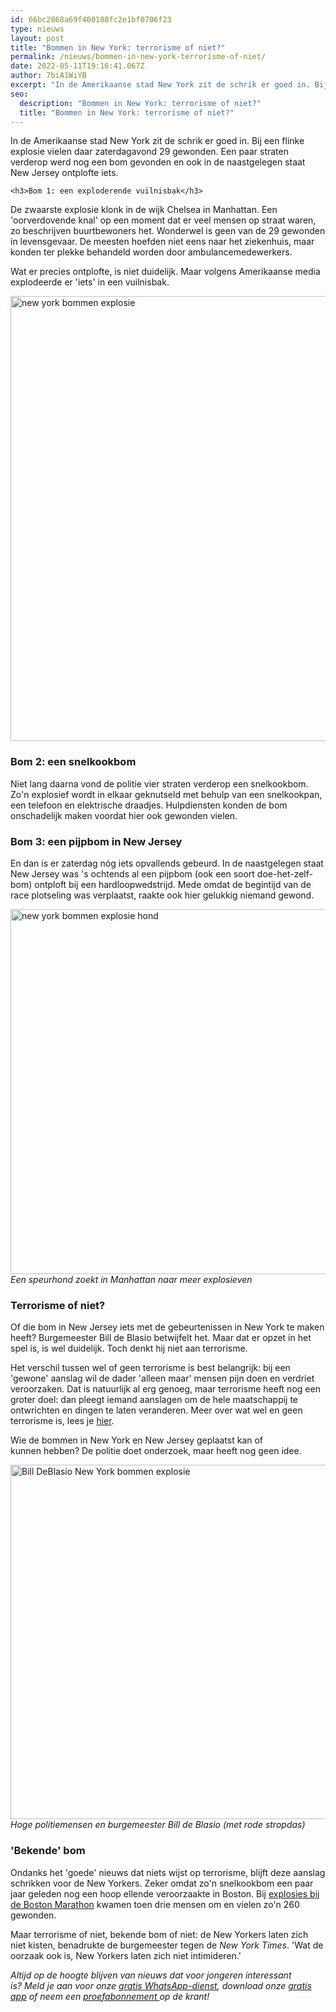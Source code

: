 ```yaml
---
id: 66bc2868a69f400188fc2e1bf0706f23
type: nieuws
layout: post
title: "Bommen in New York: terrorisme of niet?"
permalink: /nieuws/bommen-in-new-york-terrorisme-of-niet/
date: 2022-05-11T19:16:41.067Z
author: 7biA1WiYB
excerpt: "In de Amerikaanse stad New York zit de schrik er goed in. Bij een flinke explosie vielen daar zaterdagavond 29 gewonden. Een paar straten verderop werd nog een bom gevonden en ook in de naastgelegen staat New Jersey ontplofte iets.  "
seo:
  description: "Bommen in New York: terrorisme of niet?"
  title: "Bommen in New York: terrorisme of niet?"
---
```

In de Amerikaanse stad New York zit de schrik er goed in. Bij een flinke explosie vielen daar zaterdagavond 29 gewonden. Een paar straten verderop werd nog een bom gevonden en ook in de naastgelegen staat New Jersey ontplofte iets.  

    <h3>Bom 1: een exploderende vuilnisbak</h3>
<p>De zwaarste explosie klonk in de wijk Chelsea in Manhattan. Een 'oorverdovende knal' op een moment dat er veel mensen op straat waren, zo beschrijven buurtbewoners het. Wonderwel is geen van de 29 gewonden in levensgevaar. De meesten hoefden niet eens naar het ziekenhuis, maar konden ter plekke behandeld worden door ambulancemedewerkers. </p>
<p>Wat er precies ontplofte, is niet duidelijk. Maar volgens Amerikaanse media explodeerde er 'iets' in een vuilnisbak.</p>
<p><div class="media media-element-container media-default"><div id="file-21899" class="file file-image file-image-jpeg">

        
  
  <div class="content">
    <img alt="new york bommen explosie" title="Foto: EPA" height="712" width="850" class="media-element file-default" src="https://7dagen.netlify.app/sites/default/files/omgeving.jpg">  </div>

  
</div>
</div>
<h3>Bom 2: een snelkookbom</h3>
<p>Niet lang daarna vond de politie vier straten verderop een snelkookbom. Zo'n explosief wordt in elkaar geknutseld met behulp van een snelkookpan, een telefoon en elektrische draadjes. Hulpdiensten konden de bom onschadelijk maken voordat hier ook gewonden vielen. </p>
<h3>Bom 3: een pijpbom in New Jersey</h3>
<p>En dan is er zaterdag nóg iets opvallends gebeurd. In de naastgelegen staat New Jersey was 's ochtends al een pijpbom (ook een soort doe-het-zelf-bom) ontploft bij een hardloopwedstrijd. Mede omdat de begintijd van de race plotseling was verplaatst, raakte ook hier gelukkig niemand gewond. </p>
<p><div class="media media-element-container media-default"><div id="file-21900" class="file file-image file-image-jpeg">

        
  
  <div class="content">
    <img alt="new york bommen explosie hond" title="Foto: EPA" height="584" width="850" class="media-element file-default" src="https://7dagen.netlify.app/sites/default/files/hond_0.jpg">  </div>

  
</div>
</div><em>Een speurhond zoekt in Manhattan naar meer explosieven</em>
<h3>Terrorisme of niet? </h3>
<p>Of die bom in New Jersey iets met de gebeurtenissen in New York te maken heeft? Burgemeester Bill de Blasio betwijfelt het. Maar dat er opzet in het spel is, is wel duidelijk. Toch denkt hij niet aan terrorisme.</p>
<p>Het verschil tussen wel of geen terrorisme is best belangrijk: bij een 'gewone' aanslag wil de dader 'alleen maar' mensen pijn doen en verdriet veroorzaken. Dat is natuurlijk al erg genoeg, maar terrorisme heeft nog een groter doel: dan pleegt iemand aanslagen om de hele maatschappij te ontwrichten en dingen te laten veranderen. Meer over wat wel en geen terrorisme is, lees je <a href="https://7dagen.netlify.app/nieuws/waarom-was-de-aanslag-m%C3%BCnchen-geen-terrorisme">hier</a>.</p>
<p>Wie de bommen in New York en New Jersey geplaatst kan of kunnen hebben? De politie doet onderzoek, maar heeft nog geen idee.</p>
<p><div class="media media-element-container media-default"><div id="file-21901" class="file file-image file-image-jpeg">

        
  
  <div class="content">
    <img alt="Bill DeBlasio New York bommen explosie" title="Foto: AFP" height="567" width="850" class="media-element file-default" src="https://7dagen.netlify.app/sites/default/files/deblasio.jpg">  </div>

  
</div>
</div><em>Hoge politiemensen en burgemeester Bill de Blasio (met rode stropdas)</em>
<h3>'Bekende' bom</h3>
<p>Ondanks het 'goede' nieuws dat niets wijst op terrorisme, blijft deze aanslag schrikken voor de New Yorkers. Zeker omdat zo'n snelkookbom een paar jaar geleden nog een hoop ellende veroorzaakte in Boston. Bij <a href="https://7dagen.netlify.app/nieuws/boston-bomber-voor-de-rechter">explosies bij de Boston Marathon</a> kwamen toen drie mensen om en vielen zo'n 260 gewonden.</p>
<p>Maar terrorisme of niet, bekende bom of niet: de New Yorkers laten zich niet kisten, benadrukte de burgemeester tegen de <em>New York Times</em>. 'Wat de oorzaak ook is, New Yorkers laten zich niet intimideren.'</p>
<p><em>Altijd op de hoogte blijven van nieuws dat voor jongeren interessant is? Meld je aan voor onze <a href="https://7dagen.netlify.app/whatsapp">gratis WhatsApp-dienst</a>, download onze <a href="https://7dagen.netlify.app/app">gratis app</a> of neem een <a href="https://abonneren.sevendays.nl/abonneren/abonnementen/ae/artikel">proefabonnement </a>op de krant!</em></p>  
